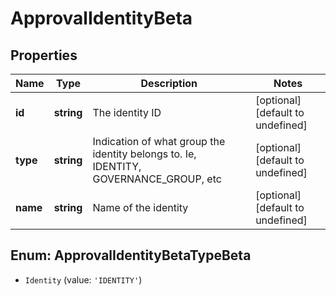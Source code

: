 # ApprovalIdentityBeta

## Properties

Name | Type | Description | Notes
------------ | ------------- | ------------- | -------------
**id** | **string** | The identity ID | [optional] [default to undefined]
**type** | **string** | Indication of what group the identity belongs to. Ie, IDENTITY, GOVERNANCE_GROUP, etc | [optional] [default to undefined]
**name** | **string** | Name of the identity | [optional] [default to undefined]



## Enum: ApprovalIdentityBetaTypeBeta


* `Identity` (value: `'IDENTITY'`)



